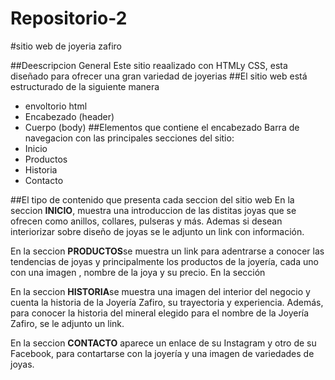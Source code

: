 # Repositorio-2
#sitio web de joyeria zafiro

##Deescripcion General
Este sitio reaalizado con HTMLy CSS, esta diseñado para ofrecer una gran variedad de joyerias
##El sitio web está estructurado de la siguiente manera
- envoltorio html
- Encabezado (header)
- Cuerpo (body)
##Elementos que contiene el encabezado
Barra de navegacion con las principales secciones del sitio: 
- Inicio
- Productos
- Historia
- Contacto
  
##El tipo de contenido que presenta cada seccion del sitio web
En la seccion **INICIO**, muestra una introduccion de las distitas joyas que se ofrecen como anillos, collares, pulseras y más. Ademas si desean interiorizar sobre diseño de joyas se le adjunto un link con información. 

En la seccion **PRODUCTOS**se muestra un link para adentrarse a conocer las tendencias de joyas y principalmente los productos de la joyería, cada uno con una imagen , nombre de la joya y su precio.
En la sección 

En la seccion **HISTORIA**se muestra una imagen del interior del negocio y cuenta la historia de la Joyería Zafiro, su trayectoria y experiencia. Además, para conocer la historia del mineral elegido para el nombre de la Joyería Zafiro, se le adjunto un link.

En la seccion **CONTACTO** aparece un enlace de su Instagram y otro de su Facebook, para contartarse con la joyería y una imagen de variedades de joyas.

